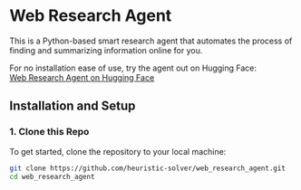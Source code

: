# Web Research Agent

This is a Python-based smart research agent that automates the process of finding and summarizing information online for you.

For no installation ease of use, try the agent out on Hugging Face:  
[Web Research Agent on Hugging Face](https://huggingface.co/spaces/heuristic-solver/web_res_agent_joel)

## Installation and Setup

### 1. Clone this Repo

To get started, clone the repository to your local machine:

```bash
git clone https://github.com/heuristic-solver/web_research_agent.git
cd web_research_agent
